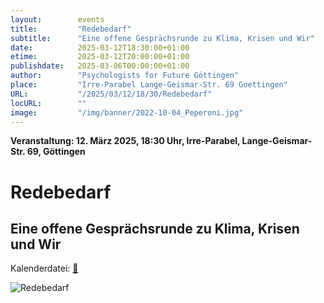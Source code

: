 ```yaml
---
layout:        events
title:         "Redebedarf"
subtitle:      "Eine offene Gesprächsrunde zu Klima, Krisen und Wir"
date:          2025-03-12T18:30:00+01:00
etime:         2025-03-12T20:00:00+01:00
publishdate:   2025-03-06T00:00:00+01:00
author:        "Psychologists for Future Göttingen"
place:         "Irre-Parabel Lange-Geismar-Str. 69 Goettingen"
URL:           "/2025/03/12/18/30/Redebedarf"
locURL:        ""
image:         "/img/banner/2022-10-04_Peperoni.jpg"
---
```


**Veranstaltung: 12. März 2025, 18:30 Uhr, Irre-Parabel, Lange-Geismar-Str. 69, Göttingen**

Redebedarf
===========

Eine offene Gesprächsrunde zu Klima, Krisen und Wir
-----------


Kalenderdatei: [📆](/ics/2025-03-12_18-30_redebedarf.ics)

![Redebedarf](/img/event/2025-03-12-Redebedarf.jpg)

